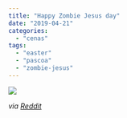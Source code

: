 ```yaml
---
title: "Happy Zombie Jesus day"
date: "2019-04-21"
categories: 
  - "cenas"
tags: 
  - "easter"
  - "pascoa"
  - "zombie-jesus"
---
```


![](https://i2.wp.com/blog.brunomiguel.net/wp-content/uploads/2019/04/zombie-jesus.jpg?fit=380%2C214)

_via_ [_Reddit_](https://www.reddit.com/r/funny/comments/bfj0xp/happy_zombie_jesus_day_ill_go_to_hell_i_know/)
